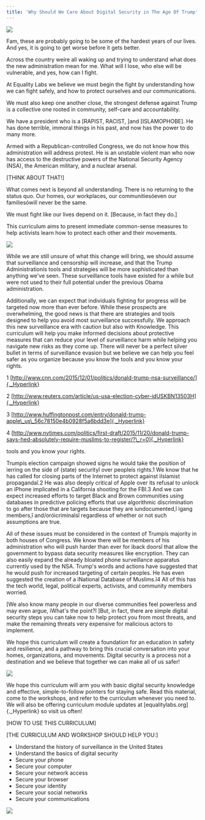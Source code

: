```yaml
---
title: 'Why Should We Care About Digital Security in The Age Of Trump'
---
```


![](WHY_SHOULD_WE_CARE_ABOUT_DIGITAL_SECURITY_IN_THE_AGE_OF_TRUMP.jpg)

Fam, these are probably going to be some of the hardest years of our
lives. And yes, it is going to get worse before it gets better.

Across the country weíre all waking up and trying to understand what
does the new administration mean for me. What will I lose, who else will
be vulnerable, and yes, how can I fight.

At Equality Labs we believe we must begin the fight by understanding how
we can fight safely, and how to protect ourselves and our
communications.

We must also keep one another close, the strongest defense against Trump
is a collective one rooted in community, self-care and accountability.



We have a president who is a [RAPIST, RACIST, ]and
[ISLAMOPHOBE]. He has done terrible, immoral things
in his past, and now has the power to do many more.

Armed with a Republican-controlled Congress, we do not know how this
administration will address protest. He is an unstable violent man who
now has access to the destructive powers of the National Security Agency
(NSA), the American military, and a nuclear arsenal.

[THINK ABOUT THAT!]

What comes next is beyond all understanding. There is no returning to
the status quo. Our homes, our workplaces, our communitiesóeven our
familiesówill never be the same.

We must fight like our lives depend on it. [Because, in fact they
do.]

This curriculum aims to present immediate common-sense measures to help
activists learn how to protect each other and their movements.

![](p6b_%281%29.png)

While we are still unsure of what this change will bring, we should
assume that surveillance and censorship will increase, and that the
Trump Administrationís tools and strategies will be more sophisticated
than anything we've seen. These surveillance tools have existed for a
while but were not used to their full potential under the previous Obama
administration.

Additionally, we can expect that individuals fighting for progress will
be targeted now more than ever before. While these prospects are
overwhelming, the good news is that there are strategies and tools
designed to help you avoid most surveillance successfully. We approach
this new surveillance era with caution but also with Knowledge. This
curriculum will help you make informed decisions about protective
measures that can reduce your level of surveillance harm while helping
you navigate new risks as they come up. There will never be a perfect
silver bullet in terms of surveillance evasion but we believe we can
help you feel safer as you organize because you know the tools and you
know your rights.

1
[http://www.cnn.com/2015/12/01/politics/donald-trump-nsa-surveillance/]{._Hyperlink}

2
[http://www.reuters.com/article/us-usa-election-cyber-idUSKBN13503H]{._Hyperlink}

3
[http://www.huffingtonpost.com/entry/donald-trump-apple\_us\_56c78150e4b0928f5a6bdd3e]{._Hyperlink}

4
[http://www.nytimes.com/politics/first-draft/2015/11/20/donald-trump-says-hed-absolutely-require-muslims-to-register/?\_r=0]{._Hyperlink}

tools and you know your rights.

Trumpís election campaign showed signs he would take the position of
ìerring on the side of (state) securityî over peopleís rights.1 We know
that he has called for closing parts of the Internet to protect against
ìIslamist propagandaî.2 He was also deeply critical of Apple over its
refusal to unlock an iPhone implicated in a California shooting for the
FBI.3 And we can expect increased efforts to target Black and Brown
communities using databases in predictive policing efforts that use
algorithmic discrimination to go after those that are targets because
they are ìundocumented,î ìgang members,î and/oróìcriminalsî regardless
of whether or not such assumptions are true.

All of these issues must be considered in the context of Trumpís
majority in both houses of Congress. We know there will be members of
his administration who will push harder than ever for ìback doorsî that
allow the government to bypass data security measures like encryption.
They can also easily expand the already bloated phone surveillance
apparatus currently used by the NSA. Trump's words and actions have
suggested that he would push for increased targeting of certain peoples.
He has even suggested the creation of a ìNational Database of Muslims.î4
All of this has the tech world, legal, political experts, activists, and
community members worried.

[We also know many people in our diverse communities feel powerless and
may even argue, ìWhat's the point?î ]But, in fact,
there are simple digital security steps you can take now to help protect
you from most threats, and make the remaining threats very expensive for
malicious actors to implement.

We hope this curriculum will create a foundation for an education in
safety and resilience, and a pathway to bring this crucial conversation
into your homes, organizations, and movements. Digital security is a
process not a destination and we believe that together we can make all
of us safer!

![](p7b.png)

We hope this curriculum will arm you with basic digital security
knowledge and effective, simple-to-follow pointers for staying safe.
Read this material, come to the workshops, and refer to the curriculum
whenever you need to. We will also be offering curriculum module updates
at [equalitylabs.org]{._Hyperlink} so visit us often!

[HOW TO USE THIS CURRICULUM]

[THE CURRICULUM AND WORKSHOP SHOULD HELP YOU:]

-   Understand the history of surveillance in the United States
-   Understand the basics of digital security
-   Secure your phone
-   Secure your computer
-   Secure your network access
-   Secure your browser
-   Secure your identity
-   Secure your social networks
-   Secure your communications

![](mus.png)
<div class="" markdown="1" style="background-image: url('/user/pages/02.chapter-one/01.jpg'); background-repeat: repeat-x; background-size: 100% 100%;" >
</div>
